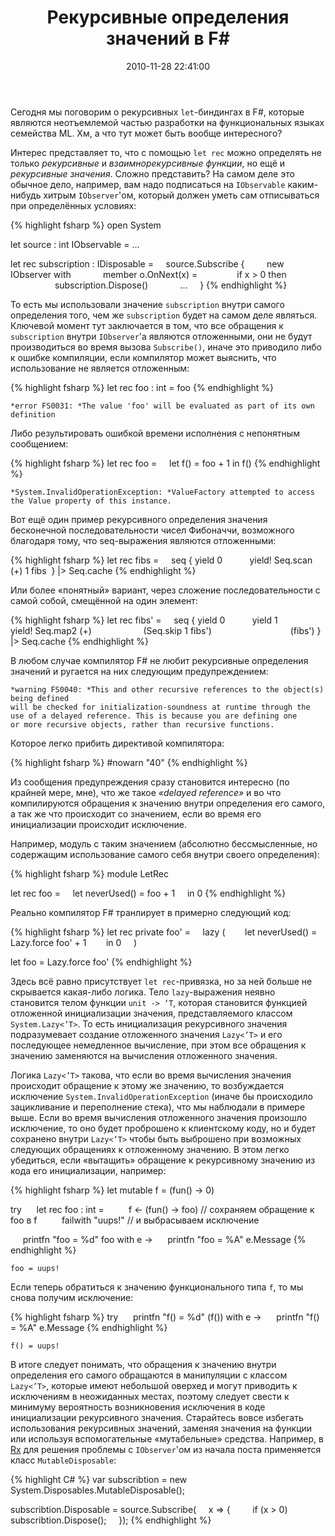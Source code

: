 ﻿---
layout: post
title: "Рекурсивные определения значений в F#"
date: 2010-11-28 22:41:00
categories: 1717256124
tags: fsharp letrec let rec recursive lazy
---
Сегодня мы поговорим о рекурсивных `let`-биндингах в F#, которые являются неотъемлемой частью разработки на функциональных языках семейства ML. Хм, а что тут может быть вообще интересного?

Интерес представляет то, что с помощью `let rec` можно определять не только *рекурсивные* и *взаимнорекурсивные функции*, но ещё и *рекурсивные значения*. Сложно представить? На самом деле это обычное дело, например, вам надо подписаться на `IObservable` каким-нибудь хитрым `IObserver`'ом, который должен уметь сам отписываться при определённых условиях:

{% highlight fsharp %}
open System

let source : int IObservable = ...

let rec subscription : IDisposable =
    source.Subscribe {
        new IObserver<int> with
            member o.OnNext(x) =
               if x > 0 then
                  subscription.Dispose()
            ...
    }
{% endhighlight %}

То есть мы использовали значение `subscription` внутри самого определения того, чем же `subscription` будет на самом деле являться. Ключевой момент тут заключается в том, что все обращения к `subscription` внутри `IObserver`'а являются отложенными, они не будут производиться во время вызова `Subscribe()`, иначе это приводило либо к ошибке компиляции, если компилятор может выяснить, что использование не является отложенным:

{% highlight fsharp %}
let rec foo : int = foo
{% endhighlight %}

```
*error FS0031: *The value 'foo' will be evaluated as part of its own definition
```
Либо результировать ошибкой времени исполнения с непонятным сообщением:

{% highlight fsharp %}
let rec foo =
    let f() = foo + 1 in f()
{% endhighlight %}

```
*System.InvalidOperationException: *ValueFactory attempted to access the Value property of this instance.
```
Вот ещё один пример рекурсивного определения значения бесконечной последовательности чисел Фибоначчи, возможного благодаря тому, что seq-выражения являются отложенными:

{% highlight fsharp %}
let rec fibs =
    seq { yield 0
          yield! Seq.scan (+) 1 fibs  } |> Seq.cache
{% endhighlight %}

Или более «понятный» вариант, через сложение последовательности с самой собой, смещённой на один элемент:

{% highlight fsharp %}
let rec fibs' =
    seq { yield 0
          yield 1
          yield! Seq.map2 (+)
                    (Seq.skip 1 fibs')
                               (fibs') } |> Seq.cache
{% endhighlight %}

В любом случае компилятор F# не любит рекурсивные определения значений и ругается на них следующим предупреждением:

```
*warning FS0040: *This and other recursive references to the object(s) being defined
will be checked for initialization-soundness at runtime through the
use of a delayed reference. This is because you are defining one
or more recursive objects, rather than recursive functions.
```
Которое легко прибить директивой компилятора:

{% highlight fsharp %}
#nowarn "40"
{% endhighlight %}

Из сообщения предупреждения сразу становится интересно (по крайней мере, мне), что же такое *«delayed reference»* и во что компилируются обращения к значению внутри определения его самого, а так же что происходит со значением, если во время его инициализации происходит исключение.

Например, модуль с таким значением (абсолютно бессмысленные, но содержащим использование самого себя внутри своего определения):

{% highlight fsharp %}
module LetRec

let rec foo =
    let neverUsed() = foo + 1
    in 0
{% endhighlight %}

Реально компилятор F# транлирует в примерно следующий код:

{% highlight fsharp %}
let rec private foo' =
    lazy (
       let neverUsed() = Lazy.force foo' + 1
       in 0
    )

let foo = Lazy.force foo'
{% endhighlight %}

Здесь всё равно присутствует `let rec`-привязка, но за ней больше не скрывается какая-либо логика. Тело `lazy`-выражения неявно становится телом функции `unit -> ‘T`, которая становится функцией отложенной инициализации значения, представляемого классом `System.Lazy<’T>`. То есть инициализация рекурсивного значения подразумевает создание отложенного значения `Lazy<’T>` и его последующее немедленное вычисление, при этом все обращения к значению заменяются на вычисления отложенного значения.

Логика `Lazy<’T>` такова, что если во время вычисления значения происходит обращение к этому же значению, то возбуждается исключение `System.InvalidOperationException` (иначе бы происходило зацикливание и переполнение стека), что мы наблюдали в примере выше. Если во время вычисления отложенного значения произошло исключение, то оно будет проброшено к клиентскому коду, но и будет сохранено внутри `Lazy<’T>` чтобы быть выброшено при возможных следующих обращениях к отложенному значению. В этом легко убедиться, если «вытащить» обращение к рекурсивному значению из кода его инициализации, например:

{% highlight fsharp %}
let mutable f = (fun() -> 0)

try
     let rec foo : int =
         f <- (fun() -> foo) // сохраняем обращение к foo в f
         failwith "uups!"    // и выбрасываем исключение

     printfn "foo = %d" foo
with e ->
     printfn "foo = %A" e.Message
{% endhighlight %}

```
foo = uups!
```
Если теперь обратиться к значению функционального типа `f`, то мы снова получим исключение:

{% highlight fsharp %}
try
     printfn "f() = %d" (f())
with e ->
     printfn "f() = %A" e.Message
{% endhighlight %}

```
f() = uups!
```
В итоге следует понимать, что обращения к значению внутри определения его самого обращаются в манипуляции с классом `Lazy<’T>`, которые имеют небольшой оверхед и могут приводить к исключениям в неожиданных местах, поэтому следует свести к минимуму вероятность возникновения исключения в коде инициализации рекурсивного значения. Старайтесь вовсе избегать использования рекурсивных значений, заменяя значения на функции или используя вспомогательные «мутабельные» средства. Например, в [Rx](http://msdn.microsoft.com/en-us/devlabs/ee794896.aspx) для решения проблемы с `IObserver`'ом из начала поста применяется класс `MutableDisposable`:

{% highlight C# %}
var subscribtion = new System.Disposables.MutableDisposable();

subscribtion.Disposable = source.Subscribe(
    x => {
        if (x > 0) subscribtion.Dispose();
    });
{% endhighlight %}